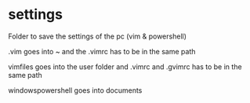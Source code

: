# settings
Folder to save the settings of the pc (vim & powershell)

.vim goes into ~ and the .vimrc has to be in the same path

vimfiles goes into the user folder and .vimrc and .gvimrc has to be in the same path

windowspowershell goes into documents